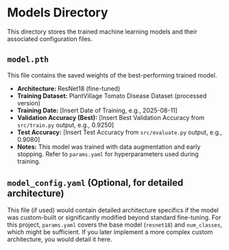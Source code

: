 # Models Directory

This directory stores the trained machine learning models and their associated configuration files.

## `model.pth`

This file contains the saved weights of the best-performing trained model.

* **Architecture:** ResNet18 (fine-tuned)
* **Training Dataset:** PlantVillage Tomato Disease Dataset (processed version)
* **Training Date:** [Insert Date of Training, e.g., 2025-08-11]
* **Validation Accuracy (Best):** [Insert Best Validation Accuracy from `src/train.py` output, e.g., 0.9250]
* **Test Accuracy:** [Insert Test Accuracy from `src/evaluate.py` output, e.g., 0.9080]
* **Notes:** This model was trained with data augmentation and early stopping. Refer to `params.yaml` for hyperparameters used during training.

## `model_config.yaml` (Optional, for detailed architecture)

This file (if used) would contain detailed architecture specifics if the model was custom-built or significantly modified beyond standard fine-tuning. For this project, `params.yaml` covers the base model (`resnet18`) and `num_classes`, which might be sufficient. If you later implement a more complex custom architecture, you would detail it here.